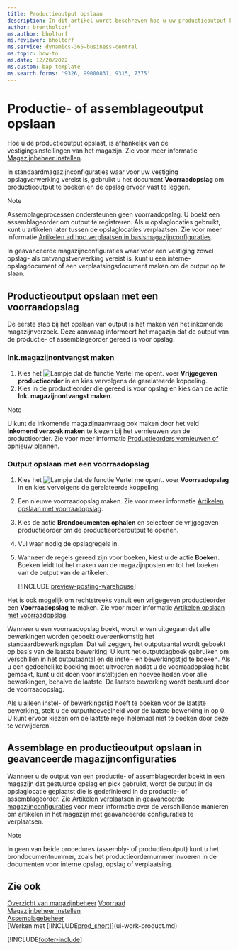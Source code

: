 ```yaml
---
title: Productieoutput opslaan
description: In dit artikel wordt beschreven hoe u uw productieoutput kunt opslaan.
author: brentholtorf
ms.author: bholtorf
ms.reviewer: bholtorf
ms.service: dynamics-365-business-central
ms.topic: how-to
ms.date: 12/20/2022
ms.custom: bap-template
ms.search.forms: '9326, 99000831, 9315, 7375'
---
```

# <a name="put-away-production-or-assembly-output"></a>Productie- of assemblageoutput opslaan

Hoe u de productieoutput opslaat, is afhankelijk van de vestigingsinstellingen van het magazijn. Zie voor meer informatie [Magazijnbeheer instellen](warehouse-setup-warehouse.md).  

In standaardmagazijnconfiguraties waar voor uw vestiging opslagverwerking vereist is, gebruikt u het document **Voorraadopslag** om productieoutput te boeken en de opslag ervoor vast te leggen.  

> [!NOTE]  
> Assemblageprocessen ondersteunen geen voorraadopslag. U boekt een assemblageorder om output te registreren. Als u opslaglocaties gebruikt, kunt u artikelen later tussen de opslaglocaties verplaatsen. Zie voor meer informatie [Artikelen ad hoc verplaatsen in basismagazijnconfiguraties](warehouse-how-to-move-items-ad-hoc-in-basic-warehousing.md).  

In geavanceerde magazijnconfiguraties waar voor een vestiging zowel opslag- als ontvangstverwerking vereist is, kunt u een interne-opslagdocument of een verplaatsingsdocument maken om de output op te slaan.  

## <a name="to-put-away-production-output-with-an-inventory-put-away"></a>Productieoutput opslaan met een voorraadopslag

De eerste stap bij het opslaan van output is het maken van het inkomende magazijnverzoek. Deze aanvraag informeert het magazijn dat de output van de productie- of assemblageorder gereed is voor opslag.

### <a name="to-create-the-inbound-warehouse-request"></a>Ink.magazijnontvangst maken

1. Kies het ![Lampje dat de functie Vertel me opent.](media/ui-search/search_small.png "Vertel me wat u wilt doen") voer **Vrijgegeven productieorder** in en kies vervolgens de gerelateerde koppeling.  
2. Kies in de productieorder die gereed is voor opslag en kies dan de actie **Ink. magazijnontvangst maken**.  

> [!NOTE]  
> U kunt de inkomende magazijnaanvraag ook maken door het veld **Inkomend verzoek maken** te kiezen bij het vernieuwen van de productieorder. Zie voor meer informatie [Productieorders vernieuwen of opnieuw plannen](production-how-to-replan-refresh-production-orders.md).  

### <a name="to-put-away-output-with-an-inventory-put-away"></a>Output opslaan met een voorraadopslag

1. Kies het ![Lampje dat de functie Vertel me opent.](media/ui-search/search_small.png "Vertel me wat u wilt doen") voer **Voorraadopslag** in en kies vervolgens de gerelateerde koppeling.  
2. Een nieuwe voorraadopslag maken. Zie voor meer informatie [Artikelen opslaan met voorraadopslag](warehouse-how-to-put-items-away-with-inventory-put-aways.md).
3. Kies de actie **Brondocumenten ophalen** en selecteer de vrijgegeven productieorder om de productieorderoutput te openen.  
4. Vul waar nodig de opslagregels in.
5. Wanneer de regels gereed zijn voor boeken, kiest u de actie **Boeken**. Boeken leidt tot het maken van de magazijnposten en tot het boeken van de output van de artikelen.  

    [!INCLUDE [preview-posting-warehouse](includes/preview-posting-warehouse.md)]

Het is ook mogelijk om rechtstreeks vanuit een vrijgegeven productieorder een **Voorraadopslag** te maken. Zie voor meer informatie [Artikelen opslaan met voorraadopslag](warehouse-how-to-put-items-away-with-inventory-put-aways.md).  

Wanneer u een voorraadopslag boekt, wordt ervan uitgegaan dat alle bewerkingen worden geboekt overeenkomstig het standaardbewerkingsplan. Dat wil zeggen, het outputaantal wordt geboekt op basis van de laatste bewerking. U kunt het outputdagboek gebruiken om verschillen in het outputaantal en de instel- en bewerkingstijd te boeken. Als u een gedeeltelijke boeking moet uitvoeren nadat u de voorraadopslag hebt gemaakt, kunt u dit doen voor insteltijden en hoeveelheden voor alle bewerkingen, behalve de laatste. De laatste bewerking wordt bestuurd door de voorraadopslag.  

Als u alleen instel- of bewerkingstijd hoeft te boeken voor de laatste bewerking, stelt u de outputhoeveelheid voor de laatste bewerking in op 0. U kunt ervoor kiezen om de laatste regel helemaal niet te boeken door deze te verwijderen.

## <a name="to-put-away-assembly-and-production-output-in-advanced-warehouse-configurations"></a>Assemblage en productieoutput opslaan in geavanceerde magazijnconfiguraties

Wanneer u de output van een productie- of assemblageorder boekt in een magazijn dat gestuurde opslag en pick gebruikt, wordt de output in de opslaglocatie geplaatst die is gedefinieerd in de productie- of assemblageorder. Zie [Artikelen verplaatsen in geavanceerde magazijnconfiguraties](warehouse-how-to-move-items-in-advanced-warehousing.md#to-move-items-with-the-warehouse-movement-worksheet) voor meer informatie over de verschillende manieren om artikelen in het magazijn met geavanceerde configuraties te verplaatsen.

> [!NOTE]  
> In geen van beide procedures (assembly- of productieoutput) kunt u het brondocumentnummer, zoals het productieordernummer invoeren in de documenten voor interne opslag, opslag of verplaatsing.  

## <a name="see-also"></a>Zie ook

[Overzicht van magazijnbeheer](design-details-warehouse-management.md)
[Voorraad](inventory-manage-inventory.md)  
[Magazijnbeheer instellen](warehouse-setup-warehouse.md)  
[Assemblagebeheer](assembly-assemble-items.md)  
[Werken met [!INCLUDE[prod_short](includes/prod_short.md)]](ui-work-product.md)

[!INCLUDE[footer-include](includes/footer-banner.md)]
